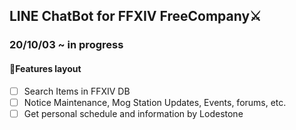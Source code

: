 ## LINE ChatBot for FFXIV FreeCompany⚔

### 20/10/03 ~ in progress

#### 🎨Features layout

- [ ] Search Items in FFXIV DB
- [ ] Notice Maintenance, Mog Station Updates, Events, forums, etc.
- [ ] Get personal schedule and information by Lodestone
